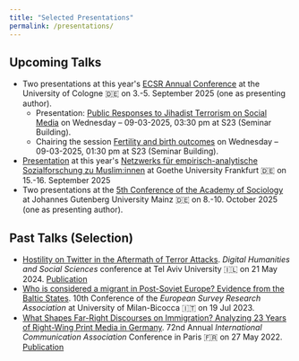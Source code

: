 ```yaml
---
title: "Selected Presentations"
permalink: /presentations/
---
```


Upcoming Talks
------

- Two presentations at this year's [ECSR Annual Conference](https://ecsrnet.eu/news/ecsr-2025-annual-conference/) at the University of Cologne 🇩🇪 on 3.-5. September 2025 (one as presenting author).
  + Presentation: [Public Responses to Jihadist Terrorism on Social Media](https://czymara.com/files/pres/ECSR_25.html) on Wednesday – 09-03-2025, 03:30 pm at S23 (Seminar Building).
  + Chairing the session [Fertility and birth outcomes](https://uni-koeln.converia.de/frontend/index.php) on Wednesday – 09-03-2025, 01:30 pm at S23 (Seminar Building).
- [Presentation](https://docs.google.com/presentation/d/17ZRSz8McDX_IMqBcXqj6E7x8Trhleq6RrI6tHDGcyaM/edit?usp=sharing) at this year's [Netzwerks für empirisch-analytische Sozialforschung zu Muslim:innen](https://www.soziopolis.de/veranstaltungen/konferenz-kongress-symposium/jahrestreffen-des-netzwerks-fuer-empirisch-analytische-sozialforschung-zu-musliminnen-nafs.html) at Goethe University Frankfurt 🇩🇪 on 15.-16. September 2025
- Two presentations at the [5th Conference of the Academy of Sociology](https://www.akademie-soziologie.de/die-akademie/aktivitaeten-und-foerderung/kongresse/) at Johannes Gutenberg University Mainz 🇩🇪 on 8.-10. October 2025 (one as presenting author).

Past Talks (Selection)
------

- [Hostility on Twitter in the Aftermath of Terror Attacks](https://czymara.com/files/pres/DHSS_24.html). *Digital Humanities and Social Sciences* conference at Tel Aviv University 🇮🇱 on 21 May 2024. [Publication](czymara_2024_jcss)
- [Who is considered a migrant in Post-Soviet Europe? Evidence from the Baltic States](https://czymara.com/files/pres/ESRA_23.html). 10th Conference of the *European Survey Research Association* at University of Milan-Bicocca 🇮🇹 on 19 Jul 2023.
- [What Shapes Far-Right Discourses on Immigration? Analyzing 23 Years of Right-Wing Print Media in Germany](https://czymara.com/files/pres/ICA_22.html). 72nd Annual *International Communication Association* Conference in Paris 🇫🇷 on 27 May 2022. [Publication](czymara_2024_mcas)

